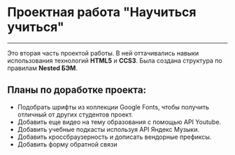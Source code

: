 # Проектная работа "Научиться учиться"
------
Это вторая часть проектой работы. В ней оттачивались навыки использования технологий **HTML5** и **СCS3**. Была создана структура по правилам **Nested БЭМ**.

## Планы по доработке проекта:

* Подобрать шрифты из коллекции Google Fonts, чтобы получить отличный от других студентов проект.
* Добавить еще видео на тему образования с помощью API Youtube.
* Добавить учебные подкасты используя API Яндекс Музыки.
* Добавить кроссбраузерность и дописать вендорные префиксы.
* Добавить форму обратной связи
